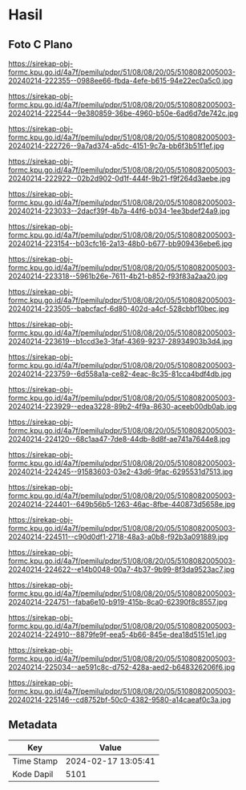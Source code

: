 # Hasil

## Foto C Plano

https://sirekap-obj-formc.kpu.go.id/4a7f/pemilu/pdpr/51/08/08/20/05/5108082005003-20240214-222355--0988ee66-fbda-4efe-b615-94e22ec0a5c0.jpg

https://sirekap-obj-formc.kpu.go.id/4a7f/pemilu/pdpr/51/08/08/20/05/5108082005003-20240214-222544--9e380859-36be-4960-b50e-6ad6d7de742c.jpg

https://sirekap-obj-formc.kpu.go.id/4a7f/pemilu/pdpr/51/08/08/20/05/5108082005003-20240214-222726--9a7ad374-a5dc-4151-9c7a-bb6f3b51f1ef.jpg

https://sirekap-obj-formc.kpu.go.id/4a7f/pemilu/pdpr/51/08/08/20/05/5108082005003-20240214-222922--02b2d902-0d1f-444f-9b21-f9f264d3aebe.jpg

https://sirekap-obj-formc.kpu.go.id/4a7f/pemilu/pdpr/51/08/08/20/05/5108082005003-20240214-223033--2dacf39f-4b7a-44f6-b034-1ee3bdef24a9.jpg

https://sirekap-obj-formc.kpu.go.id/4a7f/pemilu/pdpr/51/08/08/20/05/5108082005003-20240214-223154--b03cfc16-2a13-48b0-b677-bb909436ebe6.jpg

https://sirekap-obj-formc.kpu.go.id/4a7f/pemilu/pdpr/51/08/08/20/05/5108082005003-20240214-223318--5961b26e-7611-4b21-b852-f93f83a2aa20.jpg

https://sirekap-obj-formc.kpu.go.id/4a7f/pemilu/pdpr/51/08/08/20/05/5108082005003-20240214-223505--babcfacf-6d80-402d-a4cf-528cbbf10bec.jpg

https://sirekap-obj-formc.kpu.go.id/4a7f/pemilu/pdpr/51/08/08/20/05/5108082005003-20240214-223619--b1ccd3e3-3faf-4369-9237-28934903b3d4.jpg

https://sirekap-obj-formc.kpu.go.id/4a7f/pemilu/pdpr/51/08/08/20/05/5108082005003-20240214-223759--6d558a1a-ce82-4eac-8c35-81cca4bdf4db.jpg

https://sirekap-obj-formc.kpu.go.id/4a7f/pemilu/pdpr/51/08/08/20/05/5108082005003-20240214-223929--edea3228-89b2-4f9a-8630-aceeb00db0ab.jpg

https://sirekap-obj-formc.kpu.go.id/4a7f/pemilu/pdpr/51/08/08/20/05/5108082005003-20240214-224120--68c1aa47-7de8-44db-8d8f-ae741a7644e8.jpg

https://sirekap-obj-formc.kpu.go.id/4a7f/pemilu/pdpr/51/08/08/20/05/5108082005003-20240214-224245--91583603-03e2-43d6-9fac-6295531d7513.jpg

https://sirekap-obj-formc.kpu.go.id/4a7f/pemilu/pdpr/51/08/08/20/05/5108082005003-20240214-224401--649b56b5-1263-46ac-8fbe-440873d5658e.jpg

https://sirekap-obj-formc.kpu.go.id/4a7f/pemilu/pdpr/51/08/08/20/05/5108082005003-20240214-224511--c90d0df1-2718-48a3-a0b8-f92b3a091889.jpg

https://sirekap-obj-formc.kpu.go.id/4a7f/pemilu/pdpr/51/08/08/20/05/5108082005003-20240214-224622--e14b0048-00a7-4b37-9b99-8f3da9523ac7.jpg

https://sirekap-obj-formc.kpu.go.id/4a7f/pemilu/pdpr/51/08/08/20/05/5108082005003-20240214-224751--faba6e10-b919-415b-8ca0-62390f8c8557.jpg

https://sirekap-obj-formc.kpu.go.id/4a7f/pemilu/pdpr/51/08/08/20/05/5108082005003-20240214-224910--8879fe9f-eea5-4b66-845e-dea18d5151e1.jpg

https://sirekap-obj-formc.kpu.go.id/4a7f/pemilu/pdpr/51/08/08/20/05/5108082005003-20240214-225034--ae591c8c-d752-428a-aed2-b648326206f6.jpg

https://sirekap-obj-formc.kpu.go.id/4a7f/pemilu/pdpr/51/08/08/20/05/5108082005003-20240214-225146--cd8752bf-50c0-4382-9580-a14caeaf0c3a.jpg


## Metadata

| Key        | Value               |
| ---------- | ------------------- |
| Time Stamp | 2024-02-17 13:05:41 |
| Kode Dapil | 5101                |



